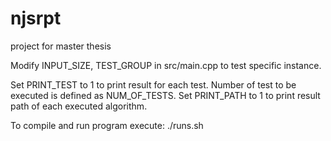 # njsrpt
project for master thesis

Modify INPUT_SIZE, TEST_GROUP in src/main.cpp to test specific instance.

Set PRINT_TEST to 1 to print result for each test. Number of test to be executed is defined as NUM_OF_TESTS.
Set PRINT_PATH to 1 to print result path of each executed algorithm.

To compile and run program execute:
./runs.sh

